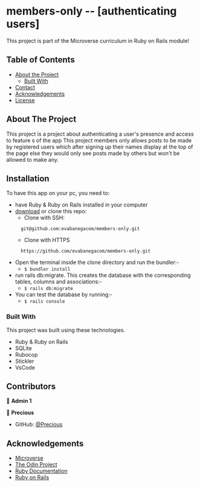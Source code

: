 <!--
*** Thanks for checking out this README Template. If you have a suggestion that would
*** make this better, please fork the repo and create a pull request or simply open
*** an issue with the tag "enhancement".
*** Thanks again! Now go create something AMAZING! :D
-->

<!-- PROJECT SHIELDS -->
<!--
*** I'm using markdown "reference style" links for readability.
*** Reference links are enclosed in brackets [ ] instead of parentheses ( ).
*** See the bottom of this document for the declaration of the reference variables
*** for contributors-url, forks-url, etc. This is an optional, concise syntax you may use.
*** https://www.markdownguide.org/basic-syntax/#reference-style-links
-->
# members-only -- [authenticating users]
This project is part of the Microverse curriculum in Ruby on Rails module!

<!-- TABLE OF CONTENTS -->
## Table of Contents

* [About the Project](#about-the-project)
  * [Built With](#built-with)
* [Contact](#contact)
* [Acknowledgements](#acknowledgements)
* [License](#license)

<!-- ABOUT THE PROJECT -->
## About The Project

This project is a project about authenticating a user's presence and access to feature s of the app
This project members only allows posts to be made by registered users which after signing up their names
display at the top of the page else they would only see posts made by others but won't be allowed to make
any.

<!-- INSTALLATION -->
## Installation

To have this app on your pc, you need to:
* have Ruby & Ruby on Rails installed in your computer
* [download](git@github.com:evabanegacom/members-only.git) or clone this repo:
  - Clone with SSH:
  ```
    git@github.com:evabanegacom/members-only.git
  ```
  - Clone with HTTPS
  ```
    https://github.com/evabanegacom/members-only.git
  ```
* Open the terminal inside the clone directory and run the bundler:-
  - ```$ bundler install```
* run rails db:migrate. This creates the database with the corresponding tables, columns and associations:-
  - ```$ rails db:migrate```
* You can test the database by running:-
  - ```$ rails console```

### Built With
This project was built using these technologies.
* Ruby & Ruby on Rails
* SQLite
* Rubocop
* Stickler
* VsCode

<!-- CONTACT -->
## Contributors

👤 **Admin 1** 


👤 **Precious**

- GitHub: [@Precious](https://github.com/evabanegacom)

<!-- ACKNOWLEDGEMENTS -->
## Acknowledgements
* [Microverse](https://www.microverse.org/)
* [The Odin Project](https://www.theodinproject.com/)
* [Ruby Documentation](https://www.ruby-lang.org/en/documentation/)
* [Ruby on Rails](https://rubyonrails.org/)
